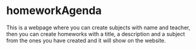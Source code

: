 # homeworkAgenda
This is a webpage where you can create subjects with name and teacher, then you can create homeworks with a title, a description and a subject from the ones you have created and it will show on the website.
